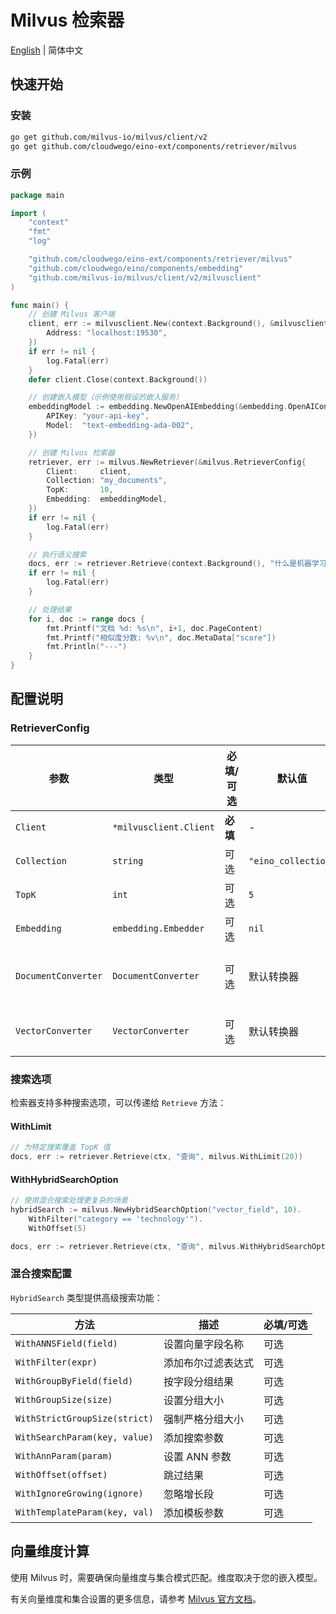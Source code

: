 # Milvus 检索器

[English](README.md) | 简体中文

## 快速开始

### 安装

```bash
go get github.com/milvus-io/milvus/client/v2
go get github.com/cloudwego/eino-ext/components/retriever/milvus
```

### 示例

```go
package main

import (
	"context"
	"fmt"
	"log"

	"github.com/cloudwego/eino-ext/components/retriever/milvus"
	"github.com/cloudwego/eino/components/embedding"
	"github.com/milvus-io/milvus/client/v2/milvusclient"
)

func main() {
	// 创建 Milvus 客户端
	client, err := milvusclient.New(context.Background(), &milvusclient.ClientConfig{
		Address: "localhost:19530",
	})
	if err != nil {
		log.Fatal(err)
	}
	defer client.Close(context.Background())

	// 创建嵌入模型（示例使用假设的嵌入服务）
	embeddingModel := embedding.NewOpenAIEmbedding(&embedding.OpenAIConfig{
		APIKey: "your-api-key",
		Model:  "text-embedding-ada-002",
	})

	// 创建 Milvus 检索器
	retriever, err := milvus.NewRetriever(&milvus.RetrieverConfig{
		Client:     client,
		Collection: "my_documents",
		TopK:       10,
		Embedding:  embeddingModel,
	})
	if err != nil {
		log.Fatal(err)
	}

	// 执行语义搜索
	docs, err := retriever.Retrieve(context.Background(), "什么是机器学习？")
	if err != nil {
		log.Fatal(err)
	}

	// 处理结果
	for i, doc := range docs {
		fmt.Printf("文档 %d: %s\n", i+1, doc.PageContent)
		fmt.Printf("相似度分数: %v\n", doc.MetaData["score"])
		fmt.Println("---")
	}
}
```

## 配置说明

### RetrieverConfig

| 参数 | 类型 | 必填/可选 | 默认值 | 描述 |
|------|------|-----------|--------|------|
| `Client` | `*milvusclient.Client` | **必填** | - | 用于数据库操作的 Milvus 客户端实例 |
| `Collection` | `string` | 可选 | `"eino_collection"` | 要搜索的 Milvus 集合名称 |
| `TopK` | `int` | 可选 | `5` | 要检索的文档最大数量 |
| `Embedding` | `embedding.Embedder` | 可选 | `nil` | 用于将文本查询转换为向量的嵌入器 |
| `DocumentConverter` | `DocumentConverter` | 可选 | 默认转换器 | 将 Milvus 搜索结果转换为 schema.Document 对象 |
| `VectorConverter` | `VectorConverter` | 可选 | 默认转换器 | 将 float64 向量转换为 Milvus entity.Vector 格式 |

### 搜索选项

检索器支持多种搜索选项，可以传递给 `Retrieve` 方法：

#### WithLimit

```go
// 为特定搜索覆盖 TopK 值
docs, err := retriever.Retrieve(ctx, "查询", milvus.WithLimit(20))
```

#### WithHybridSearchOption

```go
// 使用混合搜索处理更复杂的场景
hybridSearch := milvus.NewHybridSearchOption("vector_field", 10).
	WithFilter("category == 'technology'").
	WithOffset(5)

docs, err := retriever.Retrieve(ctx, "查询", milvus.WithHybridSearchOption(hybridSearch))
```

### 混合搜索配置

`HybridSearch` 类型提供高级搜索功能：

| 方法 | 描述 | 必填/可选 |
|------|------|----------|
| `WithANNSField(field)` | 设置向量字段名称 | 可选 |
| `WithFilter(expr)` | 添加布尔过滤表达式 | 可选 |
| `WithGroupByField(field)` | 按字段分组结果 | 可选 |
| `WithGroupSize(size)` | 设置分组大小 | 可选 |
| `WithStrictGroupSize(strict)` | 强制严格分组大小 | 可选 |
| `WithSearchParam(key, value)` | 添加搜索参数 | 可选 |
| `WithAnnParam(param)` | 设置 ANN 参数 | 可选 |
| `WithOffset(offset)` | 跳过结果 | 可选 |
| `WithIgnoreGrowing(ignore)` | 忽略增长段 | 可选 |
| `WithTemplateParam(key, val)` | 添加模板参数 | 可选 |

## 向量维度计算

使用 Milvus 时，需要确保向量维度与集合模式匹配。维度取决于您的嵌入模型。

有关向量维度和集合设置的更多信息，请参考 [Milvus 官方文档](https://milvus.io/docs)。